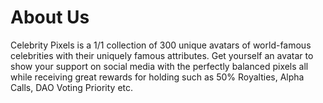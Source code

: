 # About Us

Celebrity Pixels is a 1/1 collection of 300 unique avatars of world-famous celebrities with their uniquely famous attributes. Get yourself an avatar to show your support on social media with the perfectly balanced pixels all while receiving great rewards for holding such as 50% Royalties, Alpha Calls, DAO Voting Priority etc.